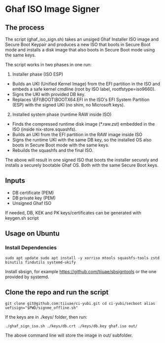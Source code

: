 # Ghaf ISO Image Signer

## The process

The script (ghaf_iso_sign.sh) takes an unsiged Ghaf Installer ISO image and Secure Boot Keypair and produces a new ISO that boots in Secure Boot mode and installs a disk image that also boots in Secure Boot mode using the same keys.

The script works in two phases in one run:

1. Installer phase (ISO ESP)
 - Builds an UKI (Unified Kernel Image) from the EFI partition in the ISO and embeds a safe kernel cmdline (root by ISO label, rootfstype=iso9660).
 - Signs the UKI with provided DB key.
 - Replaces \EFI\BOOT\BOOTX64.EFI in the ISO's EFI System Partition (ESP) with the signed UKI (no shim, no Microsoft keys).

2. Installed system phase (runtime RAW inside ISO)
 - Finds the compressed runtime disk image (*.raw.zst) embedded in the ISO (inside nix-store.squashfs).
 - Builds an UKI from the EFI partition in the RAW image inside ISO
 - Signs the runtime UKI with the same DB key, so the installed OS also boots in Secure Boot mode with the same keys.
 - Rebuilds the squashfs and the final ISO.

The above will result in one signed ISO that boots the installer securely and installs a securely bootable Ghaf OS. Both with the same Secure Boot keys.

## Inputs

 - DB certificate (PEM)
 - DB private key (PEM)
 - Unsigned Ghaf ISO

If needed, DB, KEK and PK keys/certificates can be generated with keygen.sh script

## Usage on Ubuntu

### Install Dependencies

`
sudo apt update
sudo apt install -y xorriso mtools squashfs-tools zstd binutils findutils systemd-ukify
`

Install sbsign, for example https://github.com/tiiuae/sbsigntools or the one provided by systemd.

## Clone the repo and run the script

`
git clone git@github.com:tiiuae/ci-yubi.git
cd ci-yubi/secboot
alias uefisign="$PWD/signme_offline.sh"
`

If the keys are in ./keys/ folder, then run:

`
./ghaf_sign_iso.sh ./keys/db.crt ./keys/db.key ghaf.iso out/
`

The above command line will store the image in out/ subfolder.
